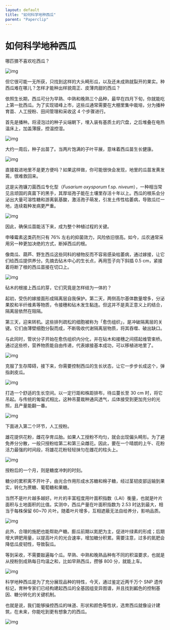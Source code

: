 ```yaml
---
layout: default
title: "如何科学地种西瓜"
parent: "Paperclip"
---
```


# 如何科学地种西瓜

哪匹猹不喜欢吃西瓜？

![img](https://mmbiz.qpic.cn/mmbiz_gif/SlOqFKqEO4EPAib3X12JX49Id4Gx9cpn9V9QOgzzPY5NKwBFLCaIDUicjAbw2Y9LPSkzb9epup3L6SaPI7yaen1Q/640?wx_fmt=gif)

但它很可能一无所获，只找到这样的大头畸形瓜，以及还未成熟就裂开的果实。种西瓜难在哪儿？怎样才能种出样貌周正、皮薄肉甜的西瓜？

依照生长期，西瓜可分为早熟、中熟和晚熟三个品种，最早在四月下旬，你就能吃上第一批西瓜。为了实现错峰上市，这些瓜通常需要在大棚里集中栽培，分为播种育苗、人工授粉、田间管理和采收这 4 个步骤进行。

首先是播种。将浸泡过的种子尖端朝下，埋入装有基质土的穴盘，之后堆叠在电热温床上，加盖薄膜，控温控湿。

![img](https://mmbiz.qpic.cn/mmbiz_png/SlOqFKqEO4EPAib3X12JX49Id4Gx9cpn9BibcYemrSq9syth67epLOicmnOUyWkKMZ1GSW0nPgYfxZB2ojicRgwZnQ/640?wx_fmt=png)

大约一周后，种子出苗了。当两片饱满的子叶平展，意味着西瓜苗生长健康。

![img](https://mmbiz.qpic.cn/mmbiz_gif/SlOqFKqEO4EPAib3X12JX49Id4Gx9cpn9lR7ofhDhTlIRPM1CYzzLYARRNEOSGlG9iaXpkh2Sia3hyFyqNAoxBrXQ/640?wx_fmt=gif)

直接栽进地里不是更方便吗？如果这样做，你可能很快会发现，地里的瓜苗发黄发蔫，很难救回来。

这是尖孢镰刀菌西瓜专化型（*Fusarium oxysporum* f.sp. *niveum*），一种相当常见且顽固的真菌下的黑手，其厚垣孢子能在土壤里存活十年以上。西瓜的根系会分泌出大量可溶性糖和游离氨基酸，激活孢子萌发，引发土传性枯萎病，导致瓜烂一地，连续栽种发病更严重。

![img](https://mmbiz.qpic.cn/mmbiz_png/SlOqFKqEO4EPAib3X12JX49Id4Gx9cpn9RdLYtlkxyAU2GTI3o7l3SznibPcJwYdSSrppYecuerQEPEibWzOVeTeA/640?wx_fmt=png)

因此，确保瓜苗能活下来，成为整个种植过程的关键。

申嗪霉素这类药剂只有 76% 左右的抑菌效力，风险依旧很高。如今，瓜农通常采用另一种更加决绝的方式，断掉西瓜的根。

像南瓜、葫芦、野生西瓜这些同科的植物反而不容易感染枯萎病，通过嫁接，让它们给西瓜提供养分。先摘去砧木中心的生长点，再用签子向下斜插 0.5 cm，紧接着将断了根的西瓜苗接在切口上。

![img](https://mmbiz.qpic.cn/mmbiz_gif/SlOqFKqEO4EPAib3X12JX49Id4Gx9cpn9WLoK6C1BGAsaOXvON513HcoBXqpGylunArRRAVqJSWCDyDSCgiakg5A/640?wx_fmt=gif)

砧木的根接上西瓜的芽，它们究竟是怎样结为一体的？

起初，受伤的嫁接面形成隔离层自我保护。第二天，两侧高尔基体数量增多，分泌果胶和半纤维素等物质，令接穗和砧木发生黏连。但这并不是真正意义上的结合，隔离层依然在阻隔。

第三天，迎来转机。这些排列疏松的细胞被称为「愈伤组织」，是冲破隔离层的关键。它们由薄壁细胞分裂而成，不断吸收代谢隔离层物质，将其吞噬、破出缺口。

与此同时，管状分子开始在愈伤组织内分化，并在砧木和接穗之间搭起维管束桥。通过这些桥，营养物质能自由传递，代表嫁接基本成功，可以移植进地里了。

![img](https://mmbiz.qpic.cn/mmbiz_png/SlOqFKqEO4EPAib3X12JX49Id4Gx9cpn9NhWyKuWtIGbia9MyRehPV3bZDaOOibsc6RfZBkKbiakuPwtIW5bJ1SMog/640?wx_fmt=png)

克服了生存障碍，接下来，你需要控制西瓜的生长状态，让它一步步长成这个，弹指剥皮瓜。

![img](https://mmbiz.qpic.cn/mmbiz_gif/SlOqFKqEO4EPAib3X12JX49Id4Gx9cpn9DrpVbq8zibzR512JicTPaq6ux1a8dJeLSnw53hBbpHvEOVTfIL3xJaqQ/640?wx_fmt=gif)

打造一个舒适的生长空间。以一定行距和株距排布，待瓜蔓长至 30 cm 时，将它吊起。与传统的匍匐式相比，这种吊蔓栽种通风透气，瓜体接受到更加充分的光照，且产量能翻一番。

![img](https://mmbiz.qpic.cn/mmbiz_png/SlOqFKqEO4EPAib3X12JX49Id4Gx9cpn9JgURNsIRwXzC8OKbgibluOdFpic8DvQPL5SECjegyL0yYgtBHIj2RcYA/640?wx_fmt=png)

下面进入第二个环节，人工授粉。

雄花提供花粉，雌花孕育瓜胎。如果人工授粉不均匀，就会出现偏头畸形。为了避免养分分散，一般只授粉给第二和第三朵雌花。因此，要在一个晴朗的上午、花粉活力最强的时间段，将雄花花粉轻轻抹匀在雌花的柱头上。

![img](https://mmbiz.qpic.cn/mmbiz_gif/SlOqFKqEO4EPAib3X12JX49Id4Gx9cpn9ylqCibk1QzoLCyVUQjHb4odup1c8w2PRVmRFFMce52kYicgsaDjKZLiaA/640?wx_fmt=gif)

授粉后的一个月，则是糖度冲刺的时刻。

糖分的累积离不开叶子，由光合作用形成水苏糖和棉子糖，经过茎韧皮部运输到果实，转化为蔗糖、葡萄糖和果糖。

当然不是叶片越多越好。叶片的丰富程度用叶面积指数（LAI）衡量，也就是叶片面积与土地面积的比值。实测中，西瓜产量在叶面积指数为 2.53 时达到最大，相当于每株保留 60~70 片叶。随着叶片增多，互相遮蔽无法自给养分，影响品质。

![img](https://mmbiz.qpic.cn/mmbiz_png/SlOqFKqEO4EPAib3X12JX49Id4Gx9cpn9tF2B7mJXDFo24NkCvop4oxApXmA7NZZzJsbfceqtfkc89NzQx4312Q/640?wx_fmt=png)

此外，合理的施肥也能帮助产糖。膨瓜前期以氮肥为主，促进叶绿素的形成；后期增大钾肥用量，以提高叶片的光合速率，增加糖分积累。需要注意，过多的氮肥会降低瓜皮韧性，导致裂瓜。

等到采收，不需要敲遍每个瓜。早熟、中熟和晚熟品种有不同的积温要求，也就是从授粉到成熟每日均温之和，比如早熟西瓜，攒够 800 分，就能上车。

![img](https://mmbiz.qpic.cn/mmbiz_png/SlOqFKqEO4EPAib3X12JX49Id4Gx9cpn9VE89CzBoNJBa5InWJibo4gUAEBicWgzNsoDzOib2Q0FZbXmdYdwU3z1QQ/640?wx_fmt=png)

科学地种西瓜是为了充分展现品种的特性，今天，通过鉴定近两千万个 SNP 遗传标记，育种专家们已经构建起西瓜的全基因组变异图谱，并且找到瓤色的控制基因、糖分转化的关键机制。

也就是说，我们能够操控西瓜的味道、形状和颜色等性状，选育西瓜就像设计建筑，在未来，你能吃到更有想象力的西瓜。

![img](https://mmbiz.qpic.cn/mmbiz_png/SlOqFKqEO4EPAib3X12JX49Id4Gx9cpn9OLe4ibDBFxZdX1qjLnr07F4ibT8whFzt60eXbY1ricQZcK0mwyR1c01IQ/640?wx_fmt=png)

